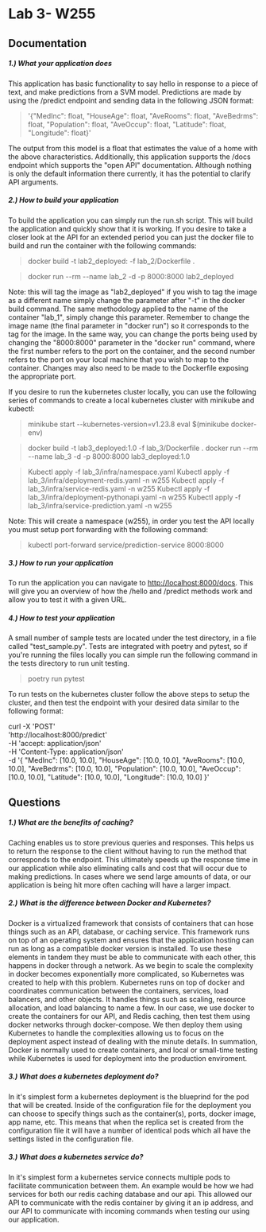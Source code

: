 Lab 3- W255
===============
## Documentation

##### 1.) What your application does
This application has basic functionality to say hello in response to a piece of text, and make predictions from a SVM model. Predictions are made by using the /predict endpoint and sending data in the following JSON format:
> '{"MedInc": float, "HouseAge": float, "AveRooms": float, "AveBedrms": float, "Population": float, "AveOccup": float, "Latitude": float, "Longitude": float}'

The output from this model is a float that estimates the value of a home with the above characteristics.
Additionally, this application supports the /docs endpoint which supports the "open API" documentation. Although nothing is only the default information there currently, it has the potential to clarify API arguments.

##### 2.) How to build your application
To build the application you can simply run the run.sh script. This will build the application and quickly show that it is working. If you desire to take a closer look at the API for an extended period you can just the docker file to build and run the container with the following commands:

> docker build -t lab2_deployed: -f lab_2/Dockerfile .

> docker run --rm --name lab_2 -d -p 8000:8000 lab2_deployed

Note: this will tag the image as "lab2_deployed" if you wish to tag the image as a different name simply change the parameter after "-t" in the docker build command. The same methodology applied to the name of the container "lab_1", simply change this parameter. Remember to change the image name (the final parameter in "docker run") so it corresponds to the tag for the image.
In the same way, you can change the ports being used by changing the "8000:8000" parameter in the "docker run" command, where the first number refers to the port on the container, and the second number refers to the port on your local machine that you wish to map to the container. Changes may also need to be made to the Dockerfile exposing the appropriate port.

If you desire to run the kubernetes cluster locally, you can use the following series of commands to create a local kubernetes cluster with minikube and kubectl:

> minikube start --kubernetes-version=v1.23.8
> eval $(minikube docker-env)

> docker build -t lab3_deployed:1.0 -f lab_3/Dockerfile .
> docker run --rm --name lab_3 -d -p 8000:8000 lab3_deployed:1.0

> Kubectl apply -f lab_3/infra/namespace.yaml
> Kubectl apply -f lab_3/infra/deployment-redis.yaml -n w255
> Kubectl apply -f lab_3/infra/service-redis.yaml -n w255
> Kubectl apply -f lab_3/infra/deployment-pythonapi.yaml -n w255
> Kubectl apply -f lab_3/infra/service-prediction.yaml -n w255

Note: This will create a namespace (w255), in order you test the API locally you must setup port forwarding with the following command: 
> kubectl port-forward service/prediction-service 8000:8000


#####  3.) How to run your application
To run the application you can navigate to [http://localhost:8000/docs](http://localhost:8000/docs). This will give you an overview of how the /hello and /predict methods work and allow you to test it with a given URL. 


#####  4.) How to test your application
A small number of sample tests are located under the test directory, in a file called "test_sample.py". Tests are integrated with poetry and pytest, so if you're running the files locally you can simple run the following command in the tests directory to run unit testing. 

> poetry run pytest

To run tests on the kubernetes cluster follow the above steps to setup the cluster, and then test the endpoint with your desired data similar to the following format:

curl -X 'POST' \
  'http://localhost:8000/predict' \
  -H 'accept: application/json' \
  -H 'Content-Type: application/json' \
  -d '{
  "MedInc": [10.0, 10.0],
  "HouseAge": [10.0, 10.0],
  "AveRooms": [10.0, 10.0],
  "AveBedrms": [10.0, 10.0],
  "Population": [10.0, 10.0],
  "AveOccup": [10.0, 10.0],
  "Latitude": [10.0, 10.0],
  "Longitude": [10.0, 10.0]
}'




## Questions
##### 1.) What are the benefits of caching?
Caching enables us to store previous queries and responses. This helps us to return the response to the client without having to run the method that corresponds to the endpoint. This ultimately speeds up the response time in our application while also eliminating calls and cost that will occur due to making predictions. In cases where we send large amounts of data, or our application is being hit more often caching will have a larger impact. 


##### 2.) What is the difference between Docker and Kubernetes?
Docker is a virtualized framework that consists of containers that can hose things such as an API, database, or caching service. This framework runs on top of an operating system and ensures that the application hosting can run as long as a compatible docker version is installed. To use these elements in tandem they must be able to communicate with each other, this happens in docker through a network. As we begin to scale the complexity in docker becomes exponentially more complicated, so Kubernetes was created to help with this problem. Kubernetes runs on top of docker and coordinates communication between the containers, services, load balancers, and other objects. It handles things such as scaling, resource allocation, and load balancing to name a few. In our case, we use docker to create the containers for our API, and Redis caching, then test them using docker networks through docker-compose. We then deploy them using Kubernetes to handle the complexities allowing us to focus on the deployment aspect instead of dealing with the minute details. In summation, Docker is normally used to create containers, and local or small-time testing while Kubernetes is used for deployment into the production enviroment.


##### 3.) What does a kubernetes deployment do?
In it's simplest form a kubernetes deployment is the blueprind for the pod that will be created. Inside of the configuration file for the deployment you can choose to specify things such as the container(s), ports, docker image, app name, etc. This means that when the replica set is created from the configuration file it will have a number of identical pods which all have the settings listed in the configuration file.


##### 3.) What does a kubernetes service do?
In it's simplest form a kubernetes service connects multiple pods to facilitate communication between them. An example would be how we had services for both our redis caching database and our api. This allowed our API to communicate with the redis container by giving it an ip address, and our API to communicate with incoming commands when testing our using our application. 




